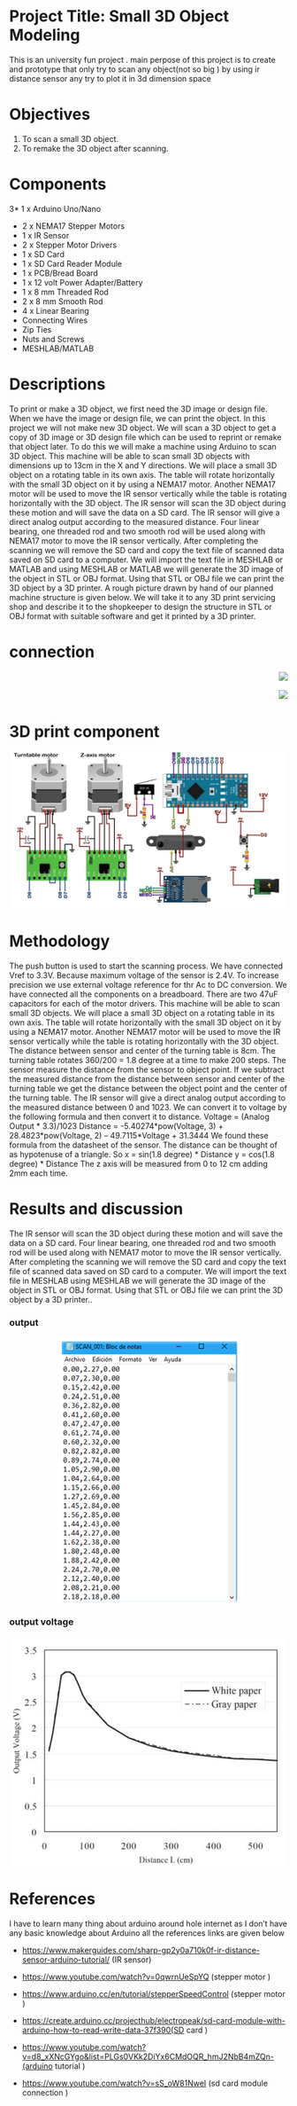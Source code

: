 # Project Title: Small 3D Object Modeling

This is an university  fun project .  main perpose of this project is to  create and prototype that  only try to scan any object(not so big ) by using ir distance sensor any try to plot it in 3d dimension space 


# Objectives

1.	To scan a small 3D object.
2.	To remake the 3D object after scanning.


# Components

3* 1 x Arduino Uno/Nano
* 2 x NEMA17 Stepper Motors
* 1 x IR Sensor
* 2 x Stepper Motor Drivers
* 1 x SD Card
* 1 x SD Card Reader Module
* 1 x PCB/Bread Board
* 1 x 12 volt Power Adapter/Battery
* 1 x 8 mm Threaded Rod
* 2 x 8 mm Smooth Rod
* 4 x Linear Bearing
* Connecting Wires
* Zip Ties
* Nuts and Screws
* MESHLAB/MATLAB

# Descriptions

<p>To print or make a 3D object, we first need the 3D image or design file. When we have the image or design file, we can print the object. In this project we will not make new 3D object. We will scan a 3D object to get a copy of 3D image or 3D design file which can be used to reprint or remake that object later. To do this we will make a machine using Arduino to scan 3D object. This machine will be able to scan small 3D objects with dimensions up to 13cm in the X and Y directions. We will place a small 3D object on a rotating table in its own axis. The table will rotate horizontally with the small 3D object on it by using a NEMA17 motor. Another NEMA17 motor will be used to move the IR sensor vertically while the table is rotating horizontally with the 3D object. The IR sensor will scan the 3D object during these motion and will save the data on a SD card. The IR sensor will give a direct analog output according to the measured distance. Four linear bearing, one threaded rod and two smooth rod will be used along with NEMA17 motor to move the IR sensor vertically. After completing the scanning we will remove the SD card and copy the text file of scanned data saved on SD card to a computer. We will import the text file in MESHLAB or MATLAB and using MESHLAB or MATLAB we will generate the 3D image of the object in STL or OBJ format. Using that STL or OBJ file we can print the 3D object by a 3D printer. A rough picture drawn by hand of our planned machine structure is given below. We will take it to any 3D print servicing shop and describe it to the shopkeeper to design the structure in STL or OBJ format with suitable software and get it printed by a 3D printer.</p>
  
  
  
# connection 
  
<p align="right"><img src="result2.jpg"\></p>
<p align="right"><img src="Front_motor_top.stl"\></p>
  
# 3D print component 

<p align="right"><img src="connection diagram.png"\></p>
   


# Methodology

<p>The push button is used to start the scanning process. We have connected Vref to 3.3V. Because maximum voltage of the sensor is 2.4V. To increase precision we use external voltage reference for thr Ac to DC conversion. We have connected all the components on a breadboard. There are two 47uF capacitors for each of the motor drivers.
This machine will be able to scan small 3D objects. We will place a small 3D object on a rotating table in its own axis. The table will rotate horizontally with the small 3D object on it by using a NEMA17 motor. Another NEMA17 motor will be used to move the IR sensor vertically while the table is rotating horizontally with the 3D object.
The distance between sensor and center of the turning table is 8cm. The turning table rotates 360/200 = 1.8 degree at a time to make 200 steps. The sensor measure the distance from the sensor to object point. If we subtract the measured distance from the distance between sensor and center of the turning table we get the distance between the object point and the center of the turning table. The IR sensor will give a direct analog output according to the measured distance between 0 and 1023. We can convert it to voltage by the following formula and then convert it to distance.
				Voltage = (Analog Output * 3.3)/1023
Distance = -5.40274*pow(Voltage, 3) + 28.4823*pow(Voltage, 2) – 49.7115*Voltage + 31.3444
We found these formula from the datasheet of the sensor. The distance can be thought of as hypotenuse of a triangle. So
					x = sin(1.8 degree) * Distance
					y = cos(1.8 degree) * Distance
The z axis will be measured from 0 to 12 cm adding 2mm each time.
	
	
# Results and discussion
	
The IR sensor will scan the 3D object during these motion and will save the data on a SD card. Four linear bearing, one threaded rod and two smooth rod will be used along with NEMA17 motor to move the IR sensor vertically. After completing the scanning we will remove the SD card and copy the text file of scanned data saved on SD card to a computer. We will import the text file in MESHLAB using MESHLAB we will generate the 3D image of the object in STL or OBJ format. Using that STL or OBJ file we can print the 3D object by a 3D printer..
	
### output 	
<p align="center"><img src="tout.PNG"\></p>


### output voltage 


<p align="center"><img src="voltage.PNG"\></p>


	
	
	

# References

I have to learn many thing about arduino around hole internet as I don’t have any basic knowledge about Arduino all the references links are given below    
*	https://www.makerguides.com/sharp-gp2y0a710k0f-ir-distance-sensor-arduino-tutorial/ (IR sensor) 
*	https://www.youtube.com/watch?v=0qwrnUeSpYQ (stepper motor )
*	https://www.arduino.cc/en/tutorial/stepperSpeedControl (stepper motor )

*	https://create.arduino.cc/projecthub/electropeak/sd-card-module-with-arduino-how-to-read-write-data-37f390(SD card )

* https://www.youtube.com/watch?v=d8_xXNcGYgo&list=PLGs0VKk2DiYx6CMdOQR_hmJ2NbB4mZQn-(arduino tutorial )

* https://www.youtube.com/watch?v=sS_oW81NweI (sd card module connection )

 




  

